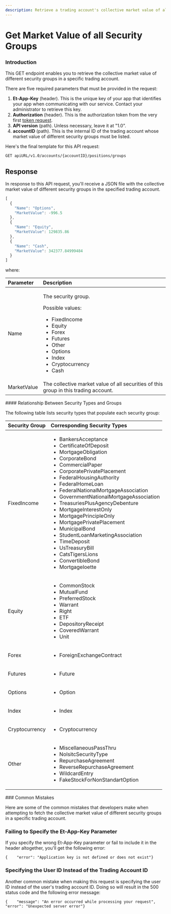 ```yaml
---
description: Retrieve a trading account's collective market value of all security groups
---
```


# Get Market Value of all Security Groups

### Introduction‌ <a id="introduction"></a>

This GET endpoint enables you to retrieve the collective market value of different security groups in a specific trading account.‌

There are five required parameters that must be provided in the request:‌

1. **Et-App-Key** \(header\). This is the unique key of your app that identifies your app when communicating with our service. Contact your administrator to retrieve this key.
2. **Authorization** \(header\). This is the authorization token from the very first [token request](../authentication/).
3. **API version** \(path\). Unless necessary, leave it at "1.0".
4. **accountID** \(path\). This is the internal ID of the trading account whose market value of different security groups must be listed.‌

Here's the final template for this API request:

```text
GET apiURL/v1.0/accounts/{accountID}/positions/groups
```

## Response <a id="response"></a>

In response to this API request, you'll receive a JSON file with the collective market value of different security groups in the specified trading account.

```javascript
[
  {
    "Name": "Options",
    "MarketValue": -996.5
  },
  {
    "Name": "Equity",
    "MarketValue": 129835.86
  },
  {
    "Name": "Cash",
    "MarketValue": 342377.84999484
  }
]
```

where:

<table>
  <thead>
    <tr>
      <th style="text-align:left">Parameter</th>
      <th style="text-align:left">Description</th>
    </tr>
  </thead>
  <tbody>
    <tr>
      <td style="text-align:left">Name</td>
      <td style="text-align:left">
        <p>The security group.</p>
        <p>Possible values:</p>
        <ul>
          <li>FixedIncome</li>
          <li>Equity</li>
          <li>Forex</li>
          <li>Futures</li>
          <li>Other</li>
          <li>Options</li>
          <li>Index</li>
          <li>Cryptocurrency</li>
          <li>Cash</li>
        </ul>
      </td>
    </tr>
    <tr>
      <td style="text-align:left">MarketValue</td>
      <td style="text-align:left">The collective market value of all securities of this group in this trading
        account.</td>
    </tr>
  </tbody>
</table>#### Relationship Between Security Types and Groups

The following table lists security types that populate each security group:

<table>
  <thead>
    <tr>
      <th style="text-align:left">Security Group</th>
      <th style="text-align:left">Corresponding Security Types</th>
    </tr>
  </thead>
  <tbody>
    <tr>
      <td style="text-align:left">FixedIncome</td>
      <td style="text-align:left">
        <ul>
          <li>BankersAcceptance</li>
          <li>CertificateOfDeposit</li>
          <li>MortgageObligation</li>
          <li>CorporateBond</li>
          <li>CommercialPaper</li>
          <li>CorporatePrivatePlacement</li>
          <li>FederalHousingAuthority</li>
          <li>FederalHomeLoan</li>
          <li>FederalNationalMortgageAssociation</li>
          <li>GovernmentNationalMortgageAssociation</li>
          <li>TreasuriesPlusAgencyDebenture</li>
          <li>MortgageInterestOnly</li>
          <li>MortgagePrincipleOnly</li>
          <li>MortgagePrivatePlacement</li>
          <li>MunicipalBond</li>
          <li>StudentLoanMarketingAssociation</li>
          <li>TimeDeposit</li>
          <li>UsTreasuryBill</li>
          <li>CatsTigersLions</li>
          <li>ConvertibleBond</li>
          <li>MortgageIoette</li>
        </ul>
      </td>
    </tr>
    <tr>
      <td style="text-align:left">Equity</td>
      <td style="text-align:left">
        <ul>
          <li>CommonStock</li>
          <li>MutualFund</li>
          <li>PreferredStock</li>
          <li>Warrant</li>
          <li>Right</li>
          <li>ETF</li>
          <li>DepositoryReceipt</li>
          <li>CoveredWarrant</li>
          <li>Unit</li>
        </ul>
      </td>
    </tr>
    <tr>
      <td style="text-align:left">Forex</td>
      <td style="text-align:left">
        <ul>
          <li>ForeignExchangeContract</li>
        </ul>
      </td>
    </tr>
    <tr>
      <td style="text-align:left">Futures</td>
      <td style="text-align:left">
        <ul>
          <li>Future</li>
        </ul>
      </td>
    </tr>
    <tr>
      <td style="text-align:left">Options</td>
      <td style="text-align:left">
        <ul>
          <li>Option</li>
        </ul>
      </td>
    </tr>
    <tr>
      <td style="text-align:left">Index</td>
      <td style="text-align:left">
        <ul>
          <li>Index</li>
        </ul>
      </td>
    </tr>
    <tr>
      <td style="text-align:left">Cryptocurrency</td>
      <td style="text-align:left">
        <ul>
          <li>Cryptocurrency</li>
        </ul>
      </td>
    </tr>
    <tr>
      <td style="text-align:left">Other</td>
      <td style="text-align:left">
        <ul>
          <li>MiscellaneousPassThru</li>
          <li>NoIsitcSecurityType</li>
          <li>RepurchaseAgreement</li>
          <li>ReverseRepurchaseAgreement</li>
          <li>WildcardEntry</li>
          <li>FakeStockForNonStandartOption</li>
        </ul>
      </td>
    </tr>
  </tbody>
</table>### Common Mistakes

Here are some of the common mistakes that developers make when attempting to fetch the collective market value of different security groups in a specific trading account.‌

### Failing to Specify the Et-App-Key Parameter <a id="failing-to-specify-the-et-app-key-parameter"></a>

If you specify the wrong Et-App-Key parameter or fail to include it in the header altogether, you'll get the following error:

```text
{    "error": "Application key is not defined or does not exist"}
```

### Specifying the User ID Instead of the Trading Account ID <a id="specifying-the-user-id-instead-of-the-trading-account-id"></a>

Another common mistake when making this request is specifying the user ID instead of the user's trading account ID. Doing so will result in the 500 status code and the following error message:

```text
{    "message": "An error occurred while processing your request",    "error": "Unexpected server error"}
```

